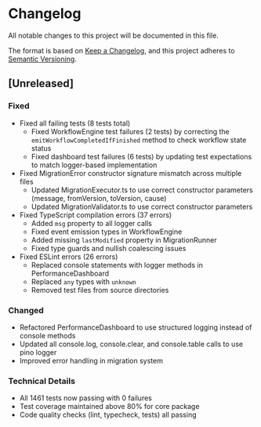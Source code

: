 # Changelog

All notable changes to this project will be documented in this file.

The format is based on [Keep a Changelog](https://keepachangelog.com/en/1.0.0/),
and this project adheres to [Semantic Versioning](https://semver.org/spec/v2.0.0.html).

## [Unreleased]

### Fixed
- Fixed all failing tests (8 tests total)
  - Fixed WorkflowEngine test failures (2 tests) by correcting the `emitWorkflowCompletedIfFinished` method to check workflow state status
  - Fixed dashboard test failures (6 tests) by updating test expectations to match logger-based implementation
- Fixed MigrationError constructor signature mismatch across multiple files
  - Updated MigrationExecutor.ts to use correct constructor parameters (message, fromVersion, toVersion, cause)
  - Updated MigrationValidator.ts to use correct constructor parameters
- Fixed TypeScript compilation errors (37 errors)
  - Added `msg` property to all logger calls
  - Fixed event emission types in WorkflowEngine
  - Added missing `lastModified` property in MigrationRunner
  - Fixed type guards and nullish coalescing issues
- Fixed ESLint errors (26 errors)
  - Replaced console statements with logger methods in PerformanceDashboard
  - Replaced `any` types with `unknown`
  - Removed test files from source directories

### Changed
- Refactored PerformanceDashboard to use structured logging instead of console methods
- Updated all console.log, console.clear, and console.table calls to use pino logger
- Improved error handling in migration system

### Technical Details
- All 1461 tests now passing with 0 failures
- Test coverage maintained above 80% for core package
- Code quality checks (lint, typecheck, tests) all passing